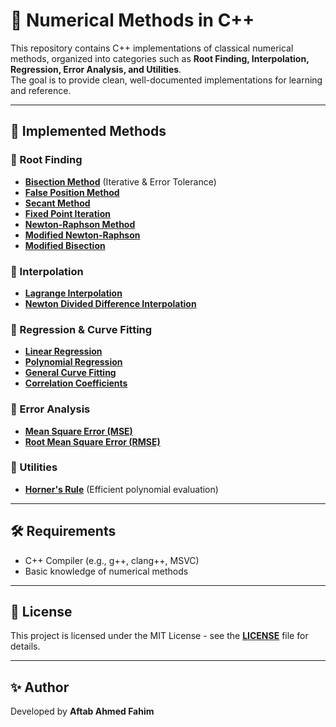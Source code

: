 # 📘 Numerical Methods in C++

This repository contains C++ implementations of classical numerical methods, organized into categories such as **Root Finding, Interpolation, Regression, Error Analysis, and Utilities**.  
The goal is to provide clean, well-documented implementations for learning and reference.

---

## 📌 Implemented Methods

### 🔹 Root Finding
- **[Bisection Method](src/root_finding/)** (Iterative & Error Tolerance)
- **[False Position Method](src/root_finding/false_position.cpp)**
- **[Secant Method](src/root_finding/secant.cpp)**
- **[Fixed Point Iteration](src/root_finding/fixed_point.cpp)**
- **[Newton-Raphson Method](src/root_finding/newton_raphson.cpp)**
- **[Modified Newton-Raphson](src/root_finding/modified_newton_raphson.cpp)**
- **[Modified Bisection](src/root_finding/modified_bisection.cpp)**

### 🔹 Interpolation
- **[Lagrange Interpolation](src/interpolation/lagrange.cpp)**
- **[Newton Divided Difference Interpolation](src/interpolation/newton_divided_difference.cpp)**

### 🔹 Regression & Curve Fitting
- **[Linear Regression](src/regression/linear_regression.cpp)**
- **[Polynomial Regression](src/regression/polynomial_regression.cpp)**
- **[General Curve Fitting](src/regression/curve_fitting.cpp)**
- **[Correlation Coefficients](src/regression/correlation_coefficients.cpp)**

### 🔹 Error Analysis
- **[Mean Square Error (MSE)](src/error_analysis/mse_rmse.cpp)**
- **[Root Mean Square Error (RMSE)](src/error_analysis/mse_rmse.cpp)**

### 🔹 Utilities
- **[Horner's Rule](src/utilities/horners_rule.cpp)** (Efficient polynomial evaluation)

---

## 🛠 Requirements

- C++ Compiler (e.g., g++, clang++, MSVC)
- Basic knowledge of numerical methods

---

## 📜 License

This project is licensed under the MIT License - see the **[LICENSE](LICENSE)** file for details.

---

## ✨ Author

Developed by **Aftab Ahmed Fahim**
